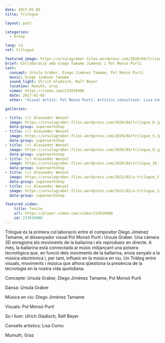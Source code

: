 ```yaml
---
date: 2017-01-05
title: Trilogue

layout: post

categories:
  - Group

lang: ca
ref: trilogue

featured_image: https://ursulagraber.files.wordpress.com/2020/04/trilogue_8.jpg?w=500&fit=crop
brief: Collaboració amb Diego Tamame Jiménez i Pol Monsó Purtí
cast:
  concept: Ursula Graber, Diego Jiménez Tamame, Pol Monsó Purtí
  music: Diego Jiménez Tamame
  sound_light: Ulrich Gladisch, Ralf Beyer
  location: Mumuth, Graz
  vimeo: https://vimeo.com/233919406
  date: 2017-01-05
  other: "Visual Artist: Pol Monsó Purtí. Artistic consultant: Lisa Como"

galleries:

- title: (c) Alexander Wenzel
  image: https://ursulagraber.files.wordpress.com/2020/04/trilogue_8.jpg?w=1024&fit=crop
  data-group: superworkshop
- title: (c) Alexander Wenzel
  image: https://ursulagraber.files.wordpress.com/2020/04/trilogue_5.jpg?w=1024&fit=crop
  data-group: superworkshop
- title: (c) Alexander Wenzel
  image: https://ursulagraber.files.wordpress.com/2020/04/trilogue_9.jpg?w=1024&fit=crop
  data-group: superworkshop
- title: (c) Alexander Wenzel
  image: https://ursulagraber.files.wordpress.com/2020/04/trilogue_10.jpg?w=1024&fit=crop
  data-group: superworkshop
- title: (c) Alexander Wenzel
  image: https://ursulagraber.files.wordpress.com/2021/02/a-trilogue_3.png?w=1024&fit=crop
  data-group: superworkshop
- title: (c) Alexander Wenzel
  image: https://ursulagraber.files.wordpress.com/2021/02/a-trilogue_12.jpg?w=1024&fit=crop
  data-group: superworkshop

featured_video:
    title: Tonite
    url: https://player.vimeo.com/video/233919406
    id: 233919406
---
```


Trilogue és la primera col·laboració entre el compositor Diego Jiménez Tamame, el dissenyador visual Pol Monsó Purtí i Ursula Graber. Una càmera 3D enregistra els moviments de la ballarina i els reprodueix en directe. A més, la ballarina està connectada al músic mitjançant una polsera tecnològica que, en funció dels moviments de la ballarina, envia senyals a la música electrònica i, per tant, influeix en la música en viu. Un Triàleg entre visuals, moviments i música que alhora qüestiona la presència de la tecnologia en la nostra vida quotidiana.

<!--plop-->

Concepte: Ursula Graber, Diego Jiménez Tamame, Pol Monsó Purtí

Dansa: Ursula Graber

Música en viu: Diego Jiménez Tamame

Visuals: Pol Monsó Purtí

So i llum: Ulrich Gladisch, Ralf Beyer

Consells artístics: Lisa Como

Mumuth, Graz

<!--[![Trilogue](https://i.vimeocdn.com/video/740540727_640.jpg)](https://player.vimeo.com/video/233919406)-->
